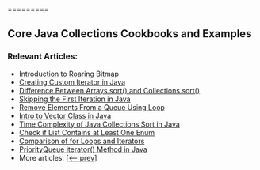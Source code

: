 =========

## Core Java Collections Cookbooks and Examples

### Relevant Articles:
- [Introduction to Roaring Bitmap](https://www.baeldung.com/java-roaring-bitmap-intro)
- [Creating Custom Iterator in Java](https://www.baeldung.com/java-creating-custom-iterator)
- [Difference Between Arrays.sort() and Collections.sort()](https://www.baeldung.com/java-arrays-collections-sort-methods)
- [Skipping the First Iteration in Java](https://www.baeldung.com/java-skip-first-iteration)
- [Remove Elements From a Queue Using Loop](https://www.baeldung.com/java-remove-elements-queue)
- [Intro to Vector Class in Java](https://www.baeldung.com/java-vector-guide)
- [Time Complexity of Java Collections Sort in Java](https://www.baeldung.com/java-time-complexity-collections-sort)
- [Check if List Contains at Least One Enum](https://www.baeldung.com/java-list-check-enum-presence)
- [Comparison of for Loops and Iterators](https://www.baeldung.com/java-for-loops-vs-iterators)
- [PriorityQueue iterator() Method in Java](https://www.baeldung.com/java-priorityqueue-iterator)
- More articles: [[<-- prev]](/core-java-modules/core-java-collections-4)

